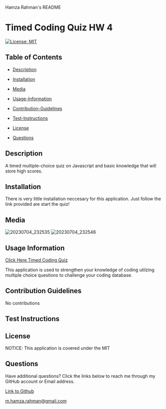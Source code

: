 Hamza Rahman's README

 # Timed Coding Quiz HW 4

[![License: MIT](https://img.shields.io/badge/License-MIT-yellow.svg)](https://opensource.org/licenses/MIT)

## Table of Contents

 * [Description](#description)

 * [Installation](#installation)

 * [Media](#media)

 * [Usage-Information](#usage-information)

 * [Contribution-Guidelines](#contribution-guidelines)

 * [Test-Instructions](#test-instructions)

 * [License](#license)

 * [Questions](#questions)

## Description

A timed multiple-choice quiz on Javascript and basic knowledge that will store high scores.

## Installation

There is very little installation neccesary for this application. Just follow the link provided are start the quiz!

## Media

![20230704_232535](https://github.com/HamzaR19/CodingQuiz2/assets/132932060/ed18aebb-9d8a-420e-bdfe-fa6e68ad6121)
![20230704_232546](https://github.com/HamzaR19/CodingQuiz2/assets/132932060/50e3496e-b766-4b63-8b81-8e60037c6886)

## Usage Information

[Click Here Timed Coding Quiz](https://hamzar19.github.io/CodingQuiz2/)

This application is used to strengthen your knowledge of coding utilzing multiple choice questions to challenge your coding database.

## Contribution Guidelines

No contributions

## Test Instructions



## License

NOTICE: This application is covered under the MIT

## Questions

Have additional questions? Click the links below to reach me through my GitHub account or Email address.

[Link to Github](https://github.com/Hamzar19)

<a href="mailto:m.hamza.rahman@gmail.com">m.hamza.rahman@gmail.com</a>

